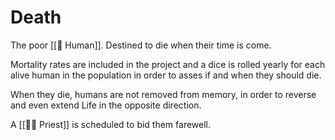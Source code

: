 # Death

The poor [[👤 Human]]. Destined to die when their time is come.

Mortality rates are included in the project and a dice is rolled yearly for each
alive human in the population in order to asses if and when they should die.

When they die, humans are not removed from memory, in order to reverse and even
extend Life in the opposite direction.

A [[🧙‍♂️ Priest]] is scheduled to bid them farewell.
